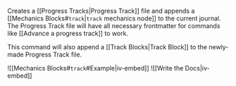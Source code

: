 Creates a [[Progress Tracks|Progress Track]] file and appends a [[Mechanics Blocks#`track`|`track` mechanics node]] to the current journal. The Progress Track file will have all necessary frontmatter for commands like [[Advance a progress track]] to work.

This command will also append a [[Track Blocks|Track Block]] to the newly-made Progress Track file.

![[Mechanics Blocks#`track`#Example|iv-embed]]
![[Write the Docs|iv-embed]]